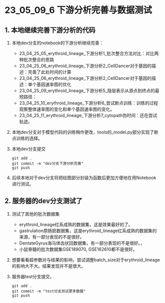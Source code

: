 # 23_05_09_6 下游分析完善与数据测试

## 1. 本地继续完善下游分析的代码

1. 本地dev分支的notebook的下游分析继续完善：

   - 23_04_25_05_erythroid_lineage_下游分析1_批次整合方法对比：对比两种批次整合的思路
   - 23_04_25_06_erythroid_lineage_下游分析2_CellDancer对于基因的描述：完善了此处时间的计算
   - 23_04_25_06_erythroid_lineage_下游分析2_CellDancer对于基因的描述：单个基因速率图的优化
   - 23_04_25_09_erythroid_lineage_下游分析5_隐层表示从源点到终点的最短路径：
   - 23_04_25_10_erythroid_lineage_下游分析6_尝试断点训练：训练的过程观察整体速率图的变化和单个基因速率图的变化。
   - 23_04_25_11_erythroid_lineage_下游分析7_cytopath伪时间：还在尝试轨迹。

2. 本地dev分支对于模型代码的训练稍作更改，tools的_model.py部分实现了断点训练的选择。

3. 本地dev分支提交

   ```
   git add .
   git commit -m "dev分支下游分析完善"
   git push
   ```

4. 后续本地对于dev分支将把绘图部分封装为函数后更加方便地在用Notebook进行测试。

## 2. 服务器的dev分支测试了

1. 测试了其他的批次数据集
   - erythroid_lineage红系成熟的数据集，这是效果最好的了。
   - gastrulation原肠胚数据集，这是erythroid_lineage红系成熟的数据集的来源，有一部分表现的不是很好。
   - DentateGyrus海马体齿状回数据集，有一部分表现的不是很好。，
   - 小鼠脊髓的批次数据集GSE189070, GSE162610都不是很好。
2. 想要看看超参数对与结果的影响，尝试调整batch_size对于erythroid_lineage的影响大不大。结果发现并不是很大。
3. 服务器test分支提交。

   ```
   git add .
   git commit -m "test分支测试更多数据"
   git push
   ```

   